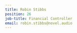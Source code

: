 ```yaml
---
title: Robin Stibbs
position: 26
job-title: Financial Controller
email: robin.stibbs@novel.audio
---
```


